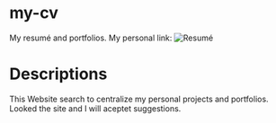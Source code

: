 # my-cv
My resumé and portfolios. My personal link: ![Resumé](https://klemeragm.github.io/my-cv/)

# Descriptions
This Website search to centralize my personal projects and portfolios. Looked the site and I will aceptet suggestions. 
